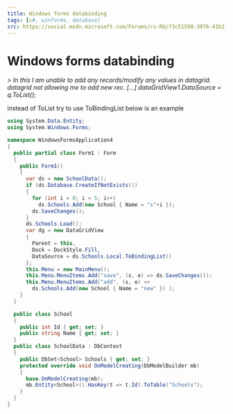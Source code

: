 ```yaml
---
title: Windows forms databinding
tags: [c#, winforms, database]
src: https://social.msdn.microsoft.com/Forums/ru-RU/f3c51598-3976-41b2-b49d-0b6e8de005ba/windows-forms-databinding?forum=adodotnetentityframework
---
```

# Windows forms databinding
*> In this I am unable to add any records/modify any values in datagrid. datagrid not allowing me to add new rec. [...] dataGridView1.DataSource = q.ToList();*

instead of ToList try to use ToBindingList
 below is an example
```c#
using System.Data.Entity;
using System.Windows.Forms;

namespace WindowsFormsApplication4
{
  public partial class Form1 : Form
  {
    public Form1()
    {
      var ds = new SchoolData();
      if (ds.Database.CreateIfNotExists())
      {
        for (int i = 0; i < 5; i++)
          ds.Schools.Add(new School { Name = "s"+i });
        ds.SaveChanges();
      }
      ds.Schools.Load();
      var dg = new DataGridView 
      { 
        Parent = this, 
        Dock = DockStyle.Fill, 
        DataSource = ds.Schools.Local.ToBindingList() 
      };
      this.Menu = new MainMenu();
      this.Menu.MenuItems.Add("save", (s, e) => ds.SaveChanges());
      this.Menu.MenuItems.Add("add", (s, e) =>  
        ds.Schools.Add(new School { Name = "new" }) );
    }
  }

  public class School
  {
    public int Id { get; set; }
    public string Name { get; set; }
  }
  public class SchoolData : DbContext
  {
    public DbSet<School> Schools { get; set; }
    protected override void OnModelCreating(DbModelBuilder mb)
    {
      base.OnModelCreating(mb);
      mb.Entity<School>().HasKey(t => t.Id).ToTable("Schools");
    }
  }
}
```